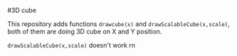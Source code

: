 #3D cube

This repository adds functions `drawcube(x)` and `drawScalableCube(x,scale)`, both of them are doing 3D cube on X and Y position.

`drawScalableCube(x,scale)` doesn't work rn
